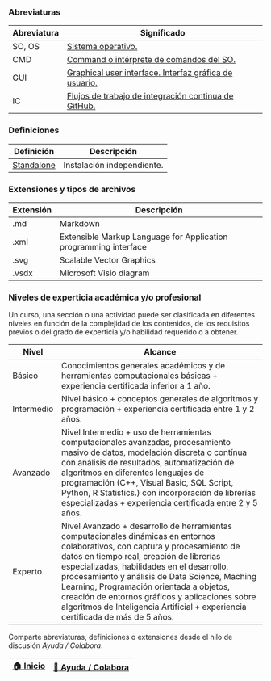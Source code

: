 ### Abreviaturas

| Abreviatura | Significado                                                                                                                                   |
|-------------|-----------------------------------------------------------------------------------------------------------------------------------------------|
| SO, OS      | [Sistema operativo.](https://en.wikipedia.org/wiki/Operating_system)                                                                          |
| CMD         | [Command o intérprete de comandos del SO.](https://en.wikipedia.org/wiki/Cmd.exe)                                                             |
| GUI         | [Graphical user interface. Interfaz gráfica de usuario.](https://en.wikipedia.org/wiki/Graphical_user_interface)                              |
| IC          | [Flujos de trabajo de integración continua de GitHub.](https://docs.github.com/es/get-started/learning-about-github/types-of-github-accounts) |


### Definiciones

| Definición                                                       | Descripción                                                                                                                          |
|------------------------------------------------------------------|--------------------------------------------------------------------------------------------------------------------------------------|
| [Standalone](https://en.wikipedia.org/wiki/Standalone_software)  | Instalación independiente.                                                                                                           |


### Extensiones y tipos de archivos

| Extensión | Descripción                                                      |
|-----------|------------------------------------------------------------------|
| .md       | Markdown                                                         |
| .xml      | Extensible Markup Language for Application programming interface |
| .svg      | Scalable Vector Graphics                                         |
| .vsdx     | Microsoft Visio diagram                                          |


### Niveles de experticia académica y/o profesional 

Un curso, una sección o una actividad puede ser clasificada en diferentes niveles en función de la complejidad de los contenidos, de los requisitos previos o del grado de experticia y/o habilidad requerido o a obtener. 

| Nivel      | Alcance                                                                                                                                                                                                                                                                                                                                                                                                                                                       |
|------------|---------------------------------------------------------------------------------------------------------------------------------------------------------------------------------------------------------------------------------------------------------------------------------------------------------------------------------------------------------------------------------------------------------------------------------------------------------------|
| Básico     | Conocimientos generales académicos y de herramientas computacionales básicas + experiencia certificada inferior a 1 año.                                                                                                                                                                                                                                                                                                                                      |
| Intermedio | Nivel básico + conceptos generales de algoritmos y programación + experiencia certificada entre 1 y 2 años.                                                                                                                                                                                                                                                                                                                                                   |
| Avanzado   | Nivel Intermedio + uso de herramientas computacionales avanzadas, procesamiento masivo de datos, modelación discreta o contínua con análisis de resultados, automatización de algoritmos en diferentes lenguajes de programación (C++, Visual Basic, SQL Script, Python, R Statistics.) con incorporación de librerías especializadas + experiencia certificada entre 2 y 5 años.                                                                             |
| Experto    | Nivel Avanzado + desarrollo de herramientas computacionales dinámicas en entornos colaborativos, con captura y procesamiento de datos en tiempo real, creación de librerías especializadas, habilidades en el desarrollo, procesamiento y análisis de Data Science, Maching Learning, Programación orientada a objetos, creación de entornos gráficos y aplicaciones sobre algoritmos de Inteligencia Artificial + experiencia certificada de más de 5 años.  |



Comparte abreviaturas, definiciones o extensiones desde el hilo de discusión _Ayuda / Colabora_.

| [:house: Inicio](https://github.com/rcfdtools/R.TeachingResearchGuide) | [:beginner: Ayuda / Colabora](https://github.com/rcfdtools/R.TeachingResearchGuide/discussions/11) |
|------------------------------------------------------------------------|----------------------------------------------------------------------------------------------------|